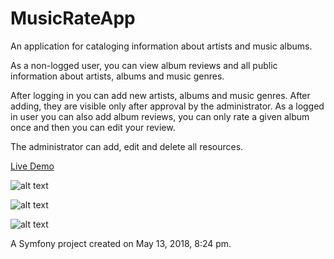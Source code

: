 MusicRateApp
=========
An application for cataloging information about artists and music albums.

As a non-logged user, you can view album reviews and all public information about artists, albums and music genres.

After logging in you can add new artists, albums and music genres. After adding, they are visible only after approval by the administrator.
As a logged in user you can also add album reviews, you can only rate a given album once and then you can edit your review.

The administrator can add, edit and delete all resources.

[Live Demo](http://68.183.76.204 "MusicRating")

![alt text](https://res.cloudinary.com/przemocloud/image/upload/v1546542204/musi-rating1.png)



![alt text](https://res.cloudinary.com/przemocloud/image/upload/v1546542204/musi-rating2.png)



![alt text](https://res.cloudinary.com/przemocloud/image/upload/v1546542204/musi-rating5.png)



A Symfony project created on May 13, 2018, 8:24 pm.
